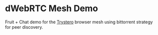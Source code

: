 dWebRTC Mesh Demo
=================

Fruit + Chat demo for the [Trystero](https://github.com/dmotz/trystero) browser mesh using bittorrent strategy for peer discovery.